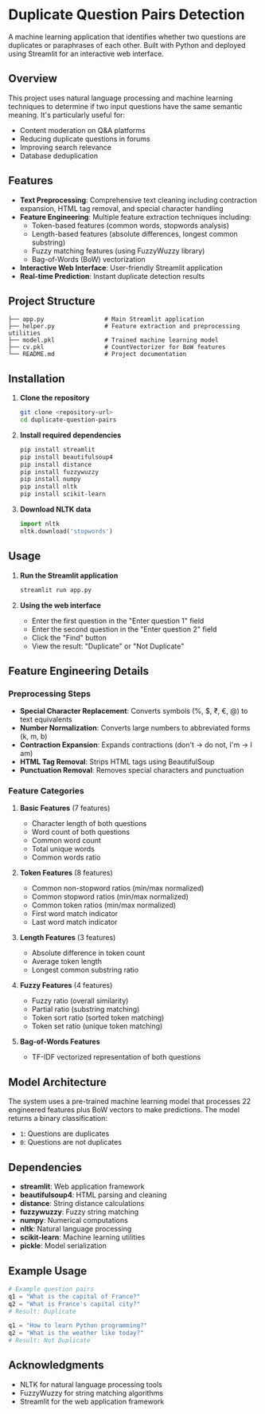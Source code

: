 # Duplicate Question Pairs Detection

A machine learning application that identifies whether two questions are duplicates or paraphrases of each other. Built with Python and deployed using Streamlit for an interactive web interface.

## Overview

This project uses natural language processing and machine learning techniques to determine if two input questions have the same semantic meaning. It's particularly useful for:
- Content moderation on Q&A platforms
- Reducing duplicate questions in forums
- Improving search relevance
- Database deduplication

## Features

- **Text Preprocessing**: Comprehensive text cleaning including contraction expansion, HTML tag removal, and special character handling
- **Feature Engineering**: Multiple feature extraction techniques including:
  - Token-based features (common words, stopwords analysis)
  - Length-based features (absolute differences, longest common substring)
  - Fuzzy matching features (using FuzzyWuzzy library)
  - Bag-of-Words (BoW) vectorization
- **Interactive Web Interface**: User-friendly Streamlit application
- **Real-time Prediction**: Instant duplicate detection results

## Project Structure

```
├── app.py                 # Main Streamlit application
├── helper.py              # Feature extraction and preprocessing utilities
├── model.pkl              # Trained machine learning model
├── cv.pkl                 # CountVectorizer for BoW features
└── README.md              # Project documentation
```

## Installation

1. **Clone the repository**
   ```bash
   git clone <repository-url>
   cd duplicate-question-pairs
   ```

2. **Install required dependencies**
   ```bash
   pip install streamlit
   pip install beautifulsoup4
   pip install distance
   pip install fuzzywuzzy
   pip install numpy
   pip install nltk
   pip install scikit-learn
   ```

3. **Download NLTK data**
   ```python
   import nltk
   nltk.download('stopwords')
   ```

## Usage

1. **Run the Streamlit application**
   ```bash
   streamlit run app.py
   ```

2. **Using the web interface**
   - Enter the first question in the "Enter question 1" field
   - Enter the second question in the "Enter question 2" field
   - Click the "Find" button
   - View the result: "Duplicate" or "Not Duplicate"

## Feature Engineering Details

### Preprocessing Steps
- **Special Character Replacement**: Converts symbols (%, $, ₹, €, @) to text equivalents
- **Number Normalization**: Converts large numbers to abbreviated forms (k, m, b)
- **Contraction Expansion**: Expands contractions (don't → do not, I'm → I am)
- **HTML Tag Removal**: Strips HTML tags using BeautifulSoup
- **Punctuation Removal**: Removes special characters and punctuation

### Feature Categories

1. **Basic Features** (7 features)
   - Character length of both questions
   - Word count of both questions
   - Common word count
   - Total unique words
   - Common words ratio

2. **Token Features** (8 features)
   - Common non-stopword ratios (min/max normalized)
   - Common stopword ratios (min/max normalized)
   - Common token ratios (min/max normalized)
   - First word match indicator
   - Last word match indicator

3. **Length Features** (3 features)
   - Absolute difference in token count
   - Average token length
   - Longest common substring ratio

4. **Fuzzy Features** (4 features)
   - Fuzzy ratio (overall similarity)
   - Partial ratio (substring matching)
   - Token sort ratio (sorted token matching)
   - Token set ratio (unique token matching)

5. **Bag-of-Words Features**
   - TF-IDF vectorized representation of both questions

## Model Architecture

The system uses a pre-trained machine learning model that processes 22 engineered features plus BoW vectors to make predictions. The model returns a binary classification:
- `1`: Questions are duplicates
- `0`: Questions are not duplicates

## Dependencies

- **streamlit**: Web application framework
- **beautifulsoup4**: HTML parsing and cleaning
- **distance**: String distance calculations
- **fuzzywuzzy**: Fuzzy string matching
- **numpy**: Numerical computations
- **nltk**: Natural language processing
- **scikit-learn**: Machine learning utilities
- **pickle**: Model serialization

## Example Usage

```python
# Example question pairs
q1 = "What is the capital of France?"
q2 = "What is France's capital city?"
# Result: Duplicate

q1 = "How to learn Python programming?"
q2 = "What is the weather like today?"
# Result: Not Duplicate
```


## Acknowledgments

- NLTK for natural language processing tools
- FuzzyWuzzy for string matching algorithms
- Streamlit for the web application framework
